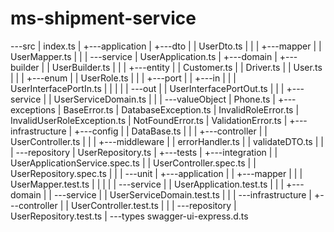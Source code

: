 # ms-shipment-service

\---src
    |   index.ts
    |
    +---application
    |   +---dto
    |   |       UserDto.ts
    |   |
    |   +---mapper
    |   |       UserMapper.ts
    |   |
    |   \---service
    |           UserApplication.ts
    |
    +---domain
    |   +---builder
    |   |       UserBuilder.ts
    |   |
    |   +---entity
    |   |       Customer.ts
    |   |       Driver.ts
    |   |       User.ts
    |   |
    |   +---enum
    |   |       UserRole.ts
    |   |
    |   +---port
    |   |   +---in
    |   |   |       UserInterfacePortIn.ts
    |   |   |
    |   |   \---out
    |   |           UserInterfacePortOut.ts
    |   |
    |   +---service
    |   |       UserServiceDomain.ts
    |   |
    |   \---valueObject
    |           Phone.ts
    |
    +---exceptions
    |       BaseError.ts
    |       DatabaseException.ts
    |       InvalidRoleError.ts
    |       InvalidUserRoleException.ts
    |       NotFoundError.ts
    |       ValidationError.ts
    |
    +---infrastructure
    |   +---config
    |   |       DataBase.ts
    |   |
    |   +---controller
    |   |       UserController.ts
    |   |
    |   +---middleware
    |   |       errorHandler.ts
    |   |       validateDTO.ts
    |   |
    |   \---repository
    |           UserRepository.ts
    |
    +---tests
    |   +---integration
    |   |       UserApplicationService.spec.ts
    |   |       UserController.spec.ts
    |   |       UserRepository.spec.ts
    |   |
    |   \---unit
    |       +---application
    |       |   +---mapper
    |       |   |       UserMapper.test.ts
    |       |   |
    |       |   \---service
    |       |           UserApplication.test.ts
    |       |
    |       +---domain
    |       |   \---service
    |       |           UserServiceDomain.test.ts
    |       |
    |       \---infrastructure
    |           +---controller
    |           |       UserController.test.ts
    |           |
    |           \---repository
    |                   UserRepository.test.ts
    |
    \---types
            swagger-ui-express.d.ts

